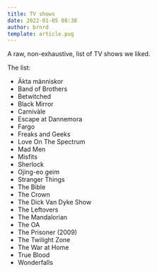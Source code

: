 ```yaml
---
title: TV shows
date: 2022-01-05 08:38
author: brnrd
template: article.pug
---
```


A raw, non-exhaustive, list of TV shows we liked.

The list:

- Äkta människor
- Band of Brothers
- Betwitched
- Black Mirror
- Carnivàle
- Escape at Dannemora
- Fargo
- Freaks and Geeks
- Love On The Spectrum
- Mad Men
- Misfits
- Sherlock
- Ojing-eo geim
- Stranger Things
- The Bible
- The Crown
- The Dick Van Dyke Show
- The Leftovers
- The Mandalorian
- The OA
- The Prisoner (2009)
- The Twilight Zone
- The War at Home
- True Blood
- Wonderfalls
